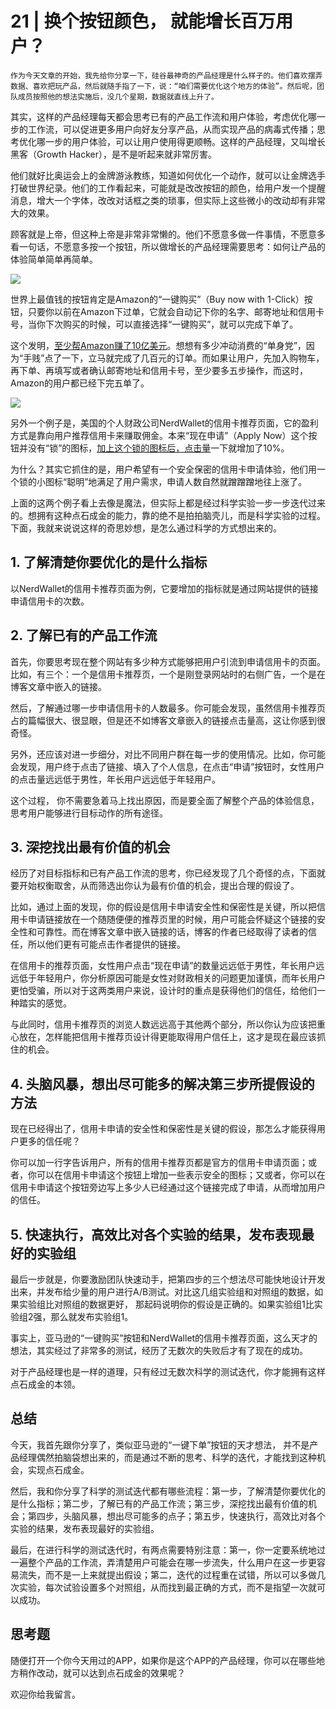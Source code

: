 # 21 | 换个按钮颜色， 就能增长百万用户？

    作为今天文章的开始，我先给你分享一下，硅谷最神奇的产品经理是什么样子的。他们喜欢摆弄数据、喜欢把玩产品，然后就随手指了一下，说：“咱们需要优化这个地方的体验”。然后呢，团队成员按照他的想法实施后，没几个星期，数据就直线上升了。

其实，这样的产品经理每天都会思考已有的产品工作流和用户体验，考虑优化哪一步的工作流，可以促进更多用户向好友分享产品，从而实现产品的病毒式传播；思考优化哪一步的用户体验，可以让用户使用得更顺畅。这样的产品经理，又叫增长黑客（Growth Hacker），是不是听起来就非常厉害。

他们就好比奥运会上的金牌游泳教练，知道如何优化一个动作，就可以让金牌选手打破世界纪录。他们的工作看起来，可能就是改改按钮的颜色，给用户发一个提醒消息，增大一个字体，改改对话框之类的琐事，但实际上这些微小的改动却有非常大的效果。

顾客就是上帝，但这种上帝是非常非常懒的。他们不愿意多做一件事情，不愿意多看一句话，不愿意多按一个按钮，所以做增长的产品经理需要思考：如何让产品的体验简单简单再简单。

![](https://static001.geekbang.org/resource/image/91/5e/91c86af6a294b400b1075bbde742675e.png)

世界上最值钱的按钮肯定是Amazon的“一键购买”（Buy now with 1-Click）按钮，只要你以前在Amazon下过单，它就会自动记下你的名字、邮寄地址和信用卡号，当你下次购买的时候，可以直接选择“一键购买”，就可以完成下单了。

这个发明，[至少帮Amazon赚了10亿美元](http://rejoiner.com/resources/amazon-1clickpatent/)。想想有多少冲动消费的“单身党”，因为“手贱”点了一下，立马就完成了几百元的订单。而如果让用户，先加入购物车，再下单、再填写或者确认邮寄地址和信用卡号，至少要多五步操作，而这时，Amazon的用户都已经下完五单了。

![](https://static001.geekbang.org/resource/image/bc/10/bce6fad6077a045b7d88252a73b2af10.png)

另外一个例子是，美国的个人财政公司NerdWallet的信用卡推荐页面，它的盈利方式是靠向用户推荐信用卡来赚取佣金。本来“现在申请”（Apply Now）这个按钮并没有“锁”的图标，[加上这个锁的图标后，点击量](https://www.growthmarketingpro.com/product-marketing-growth-hacks/)一下就增加了10%。

为什么？其实它抓住的是，用户希望有一个安全保密的信用卡申请体验，他们用一个锁的小图标“聪明”地满足了用户需求，申请人数自然就蹭蹭蹭地往上涨了。

上面的这两个例子看上去像是魔法，但实际上都是经过科学实验一步一步迭代过来的。想拥有这种点石成金的能力，靠的绝不是拍拍脑壳儿，而是科学实验的过程。下面，我就来说说这样的奇思妙想，是怎么通过科学的方式想出来的。

## 1\. 了解清楚你要优化的是什么指标

以NerdWallet的信用卡推荐页面为例，它要增加的指标就是通过网站提供的链接申请信用卡的次数。

## 2\. 了解已有的产品工作流

首先，你要思考现在整个网站有多少种方式能够把用户引流到申请信用卡的页面。比如，有三个：一个是信用卡推荐页，一个是刚登录网站时的右侧广告，一个是在博客文章中嵌入的链接。

然后，了解通过哪一步申请信用卡的人数最多。你可能会发现，虽然信用卡推荐页占的篇幅很大、很显眼，但是还不如博客文章嵌入的链接点击量高，这让你感到很奇怪。

另外，还应该对进一步细分，对比不同用户群在每一步的使用情况。比如，你可能会发现，用户终于点击了链接、填入了个人信息，在点击“申请”按钮时，女性用户的点击量远远低于男性，年长用户远远低于年轻用户。

这个过程， 你不需要急着马上找出原因，而是要全面了解整个产品的体验信息，思考用户能够进行目标动作的所有途径。

## 3\. 深挖找出最有价值的机会

经历了对目标指标和已有产品工作流的思考，你已经发现了几个奇怪的点，下面就要开始权衡取舍，从而筛选出你认为最有价值的机会，提出合理的假设了。

比如，通过上面的发现，你的假设是信用卡申请安全性和保密性是关键，所以把信用卡申请链接放在一个随随便便的推荐页里的时候，用户可能会怀疑这个链接的安全性和可靠性。而在博客文章中嵌入链接的话，博客的作者已经取得了读者的信任，所以他们更有可能点击作者提供的链接。

在信用卡的推荐页面，女性用户点击“现在申请”的数量远远低于男性，年长用户远远低于年轻用户，你分析原因可能是女性对财政相关的问题更加谨慎，而年长用户更怕受骗，所以对于这两类用户来说，设计时的重点是获得他们的信任，给他们一种踏实的感觉。

与此同时，信用卡推荐页的浏览人数远远高于其他两个部分，所以你认为应该把重心放在，怎样能把信用卡推荐页设计得更能取得用户信任上，这才是现在最应该抓住的机会。

## 4\. 头脑风暴，想出尽可能多的解决第三步所提假设的方法

现在已经得出了，信用卡申请的安全性和保密性是关键的假设，那怎么才能获得用户更多的信任呢？

你可以加一行字告诉用户，所有的信用卡推荐页都是官方的信用卡申请页面；或者，你可以在信用卡申请这个按钮上增加一些表示安全的图标；又或者，你可以在信用卡申请这个按钮旁边写上多少人已经通过这个链接完成了申请，从而增加用户的信任。

## 5\. 快速执行，高效比对各个实验的结果，发布表现最好的实验组

最后一步就是，你要激励团队快速动手，把第四步的三个想法尽可能快地设计开发出来，并发布给少量的用户进行A/B测试。对比这几组实验组和对照组的数据，如果实验组比对照组的数据更好， 那起码说明你的假设是正确的。如果实验组1比实验组2强，那么就发布实验组1。

事实上，亚马逊的“一键购买”按钮和NerdWallet的信用卡推荐页面，这么天才的想法，其实经过了非常多的测试，经历了无数次的失败后才有了现在的成功。

对于产品经理也是一样的道理，只有经过无数次科学的测试迭代，你才能拥有这样点石成金的本领。

## 总结

今天，我首先跟你分享了，类似亚马逊的“一键下单”按钮的天才想法， 并不是产品经理偶然拍脑袋想出来的，而是通过不断的思考、科学的迭代，才能找到这种机会，实现点石成金。

然后，我和你分享了科学的测试迭代都有哪些流程：第一步，了解清楚你要优化的是什么指标；第二步，了解已有的产品工作流；第三步，深挖找出最有价值的机会；第四步，头脑风暴，想出尽可能多的点子；第五步，快速执行，高效比对各个实验的结果，发布表现最好的实验组。

最后，在进行科学的测试迭代时，有两点需要特别注意：第一，你一定要系统地过一遍整个产品的工作流，弄清楚用户可能会在哪一步流失，什么用户在这一步更容易流失，而不是一上来就提出假设；第二，迭代的过程重在试错，所以可以多做几次实验，每次试验设置多个对照组，从而找到最正确的方式，而不是指望一次就可以成功。

## 思考题

随便打开一个你今天用过的APP，如果你是这个APP的产品经理，你可以在哪些地方稍作改动，就可以达到点石成金的效果呢？

欢迎你给我留言。
    